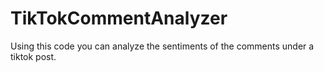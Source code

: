 # TikTokCommentAnalyzer
 Using this code you can analyze the sentiments of the comments under a tiktok post. 
